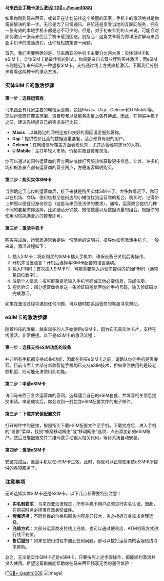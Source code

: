 **马来西亚手機卡怎么激活[[TG💪+ @esim1088](https://t.me/s/esim1088)]**

如果你刚到马来西亚，或者正在计划前往这个美丽的国家，手机卡的激活绝对是你需要解决的第一步。无论是为了日常通讯、导航还是享受当地的互联网服务，拥有一张有效的本地手机卡都是必不可少的。但是，对于初来乍到的人来说，可能会对如何激活一张马来西亚手机卡感到困惑。别担心！这篇文章将为你详细讲解马来西亚手机卡的激活流程，让你轻松搞定这一问题。

首先，我们需要明确的是，马来西亚的手机卡主要分为两大类：实体SIM卡和eSIM卡。实体SIM卡是最传统的形式，你需要亲自去营业厅购买并激活；而eSIM卡则是近年来兴起的一种虚拟SIM卡，支持通过线上方式直接激活。下面我们分别来看看这两种卡的激活方法。

### 实体SIM卡的激活步骤

#### 第一步：选择运营商
马来西亚有几家主要的电信运营商，包括Maxis、Digi、Celcom和U Mobile等。这些运营商在覆盖范围、资费套餐以及服务质量上各有特点。因此，在购买手机卡之前，建议先根据自己的需求进行比较：

- **Maxis**：以其稳定的网络连接和良好的国际漫游服务著称。
- **Digi**：提供性价比高的数据流量套餐，适合预算有限的用户。
- **Celcom**：在网络信号覆盖方面表现优秀，尤其适合经常旅行的人群。
- **U Mobile**：主打年轻人市场，价格实惠且套餐灵活。

你可以通过访问各运营商的官方网站或拨打客服热线获取更多信息。此外，许多机场和旅游景点都有运营商的营业网点，方便游客即时购买。

#### 第二步：购买实体SIM卡
当你确定了心仪的运营商后，接下来就是购买实体SIM卡了。大多数情况下，你可以在机场、商场、便利店甚至是街边的小摊位找到运营商的柜台。购买时，记得带上护照以便登记身份信息（这是马来西亚法律的要求）。通常，运营商会提供几种不同的套餐供你选择，比如通话分钟数、短信数量以及数据流量的组合。根据你的使用习惯挑选合适的套餐即可。

#### 第三步：激活手机卡
购买完成后，运营商通常会提供一份简单的说明书，指导你如何激活手机卡。一般来说，激活过程如下：

1. 插入SIM卡：将新购买的SIM卡插入手机中，确保设备已关机后再操作。
2. 开机并设置语言：开机后选择与SIM卡配套的语言选项。
3. 输入PIN码：首次插入SIM卡时，可能需要输入运营商提供的初始PIN码（通常是四位数字）。
4. 注册个人信息：按照屏幕提示输入手机号码或其他必要信息，完成注册。
5. 短信验证：部分运营商会发送一条验证码短信至你的手机号码，输入验证码以完成激活。

如果在激活过程中遇到任何问题，可以随时联系运营商的客服寻求帮助。

### eSIM卡的激活步骤

随着科技的发展，越来越多的人开始使用eSIM卡，因为它无需实体卡片，支持在线激活，非常便捷。以下是eSIM卡的激活流程：

#### 第一步：选择支持eSIM功能的设备
并非所有手机都支持eSIM功能，因此在购买eSIM卡之前，请确认你的手机是否兼容。目前市面上大部分新款智能手机均已支持eSIM技术，但如果你使用的是较老款机型，则可能无法使用此功能。

#### 第二步：申请eSIM卡
访问马来西亚各大运营商的官网，选择适合自己的eSIM套餐，并填写相关信息提交申请。申请成功后，你会收到一封包含eSIM配置文件的电子邮件。

#### 第三步：下载并安装配置文件
打开邮件中的链接，按照指引下载eSIM配置文件至手机。下载完成后，进入手机的“设置”菜单，找到“蜂窝移动网络”或“移动网络”选项，点击添加新的eSIM账户。然后扫描配置文件二维码或手动输入相关代码，等待系统自动安装。

#### 第四步：激活eSIM卡
安装完成后，重启手机以使eSIM卡生效。此时，你就可以正常使用该eSIM卡所提供的各项服务了。

### 注意事项

无论选择实体SIM卡还是eSIM卡，以下几点都需要特别注意：

- **实名制要求**：马来西亚法律规定，所有手机卡用户必须进行实名认证。因此，在购买时务必携带有效身份证件。
- **套餐选择**：不同套餐的价格和服务内容差异较大，务必根据自身需求合理选择。
- **充值方式**：大部分运营商支持线上充值，也可以通过便利店、ATM机等方式进行线下充值。
- **售后服务**：如果在使用过程中遇到任何问题，都可以拨打运营商的客服热线寻求帮助。

总之，无论是实体SIM卡还是eSIM卡，只要按照上述步骤操作，都能顺利激活并投入使用。希望这篇指南能帮助你在马来西亚畅享无忧的通信体验！

[[TG💪+ @esim1088](https://t.me/s/esim1088) ![Image](https://i.postimg.cc/4NQfJmqS/Snipaste-2025-05-13-00-14-12.png)]